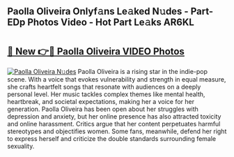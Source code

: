 ## Paolla Oliveira Onlyf𝚊ns Le𝚊ked N𝚞des - Part-EDp Photos Video - Hot Part Le𝚊ks AR6KL

# <h2><a href="http://ac3468.deff.icu/?id=Paolla+Oliveira">🔗 New 👉🔴 Paolla Oliveira VIDEO Photos</a></h2>

[![Paolla Oliveira N𝚞des](https://i.imgur.com/rIISA9y.gif)](http://ac3468.deff.icu/?id=Paolla+Oliveira)
Paolla Oliveira is a rising star in the indie-pop scene. With a voice that evokes vulnerability and strength in equal measure, she crafts heartfelt songs that resonate with audiences on a deeply personal level. Her music tackles complex themes like mental health, heartbreak, and societal expectations, making her a voice for her generation. Paolla Oliveira has been open about her struggles with depression and anxiety, but her online presence has also attracted toxicity and online harassment. Critics argue that her content perpetuates harmful stereotypes and objectifies women. Some fans, meanwhile, defend her right to express herself and criticize the double standards surrounding female sexuality.
